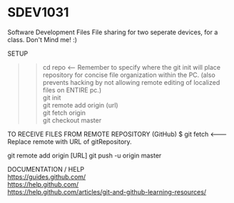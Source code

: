 # SDEV1031
Software Development Files
File sharing for two seperate devices, for a class. Don't Mind me! :)

SETUP
>>cd repo <-- Remember to specify where the git init will place repository for concise file organization within the PC. (also prevents hacking by not allowing remote editing of localized files on ENTIRE pc.)<br>
>>git init<br>
>>git remote add origin (url)<br>
>>git fetch origin<br>
>>git checkout master<br>

TO RECEIVE FILES FROM REMOTE REPOSITORY (GitHub)
$ git fetch <remote> <--- Replace remote with URL of gitRepository.

git remote add origin [URL]
git push -u origin master

DOCUMENTATION / HELP <br>
https://guides.github.com/ <br>
https://help.github.com/ <br>
https://help.github.com/articles/git-and-github-learning-resources/ <br>
